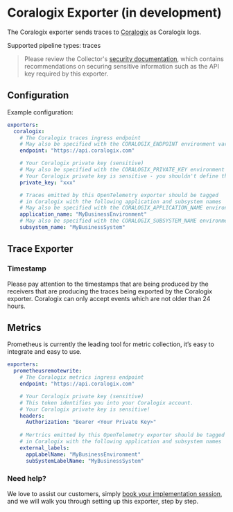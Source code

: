 # Coralogix Exporter (in development)

The Coralogix exporter sends traces to [Coralogix](https://coralogix.com/) as
Coralogix logs.

Supported pipeline types: traces 

> Please review the Collector's [security
> documentation](https://github.com/open-telemetry/opentelemetry-collector/blob/main/docs/security.md),
> which contains recommendations on securing sensitive information such as the
> API key required by this exporter.

## Configuration

Example configuration:
```yaml
exporters:
  coralogix:
    # The Coralogix traces ingress endpoint
    # May also be specified with the CORALOGIX_ENDPOINT environment variable
    endpoint: "https://api.coralogix.com"

    # Your Coralogix private key (sensitive)
    # May also be specified with the CORALOGIX_PRIVATE_KEY environment variable
    # Your Coralogix private key is sensitive - you shouldn't define this in the configuration file!
    private_key: "xxx"

    # Traces emitted by this OpenTelemetry exporter should be tagged
    # in Coralogix with the following application and subsystem names
    # May also be specified with the CORALOGIX_APPLICATION_NAME environment variable
    application_name: "MyBusinessEnvironment"
    # May also be specified with the CORALOGIX_SUBSYSTEM_NAME environment variable
    subsystem_name: "MyBusinessSystem"
```

## Trace Exporter

### Timestamp
Please pay attention to the timestamps that are being produced by the 
receivers that are producing the traces being exported by the Coralogix
exporter. Coralogix can only accept events which are not older than 24 hours.

## Metrics
Prometheus is currently the leading tool for metric collection, it’s easy to integrate and easy to use.

```yaml
exporters:
  prometheusremotewrite:
    # The Coralogix metrics ingress endpoint
    endpoint: "https://api.coralogix.com"

    # Your Coralogix private key (sensitive)
    # This token identifies you into your Coralogix account. 
    # Your Coralogix private key is sensitive!
    headers:
      Authorization: "Bearer <Your Private Key>"
      
    # Mertrics emitted by this OpenTelemetry exporter should be tagged
    # in Coralogix with the following application and subsystem names
    external_labels:
      appLabelName: "MyBusinessEnvironment"
      subSystemLabelName: "MyBusinessSystem"
```

### Need help?
We love to assist our customers, simply [book your implementation session](https://calendly.com/info-coralogix/implementation),
and we will walk you through setting up this exporter, step by step.
